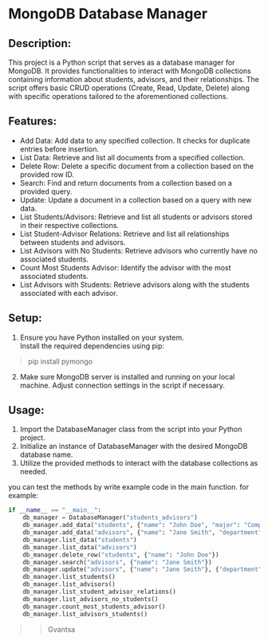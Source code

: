 # MongoDB Database Manager

## Description:
This project is a Python script that serves as a database manager for MongoDB. It provides functionalities to interact 
with MongoDB collections containing information about students, advisors, and their relationships. The script offers 
basic CRUD operations (Create, Read, Update, Delete) along with specific operations tailored to the aforementioned 
collections.

## Features:

- Add Data: Add data to any specified collection. It checks for duplicate entries before insertion.
- List Data: Retrieve and list all documents from a specified collection.
- Delete Row: Delete a specific document from a collection based on the provided row ID.
- Search: Find and return documents from a collection based on a provided query.
- Update: Update a document in a collection based on a query with new data.
- List Students/Advisors: Retrieve and list all students or advisors stored in their respective collections.
- List Student-Advisor Relations: Retrieve and list all relationships between students and advisors.
- List Advisors with No Students: Retrieve advisors who currently have no associated students.
- Count Most Students Advisor: Identify the advisor with the most associated students.
- List Advisors with Students: Retrieve advisors along with the students associated with each advisor.

## Setup:

1. Ensure you have Python installed on your system.  
Install the required dependencies using pip:
> pip install pymongo

2. Make sure MongoDB server is installed and running on your local machine. Adjust connection settings in the 
script if necessary.


## Usage:

1. Import the DatabaseManager class from the script into your Python project.
2. Initialize an instance of DatabaseManager with the desired MongoDB database name.
3. Utilize the provided methods to interact with the database collections as needed.

you can test the methods by write example code in the main function.
for example:
```python
if __name__ == "__main__":
    db_manager = DatabaseManager("students_advisors")
    db_manager.add_data("students", {"name": "John Doe", "major": "Computer Science", "GPA": 3.5})
    db_manager.add_data("advisors", {"name": "Jane Smith", "department": "Engineering"})
    db_manager.list_data("students")
    db_manager.list_data("advisors")
    db_manager.delete_row("students", {"name": "John Doe"})
    db_manager.search("advisors", {"name": "Jane Smith"})
    db_manager.update("advisors", {"name": "Jane Smith"}, {"department": "Computer Science"})
    db_manager.list_students()
    db_manager.list_advisors()
    db_manager.list_student_advisor_relations()
    db_manager.list_advisors_no_students()
    db_manager.count_most_students_advisor()
    db_manager.list_advisors_students()
```

>>Gvantsa
